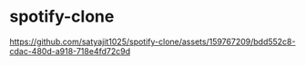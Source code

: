 # spotify-clone


https://github.com/satyajit1025/spotify-clone/assets/159767209/bdd552c8-cdac-480d-a918-718e4fd72c9d


